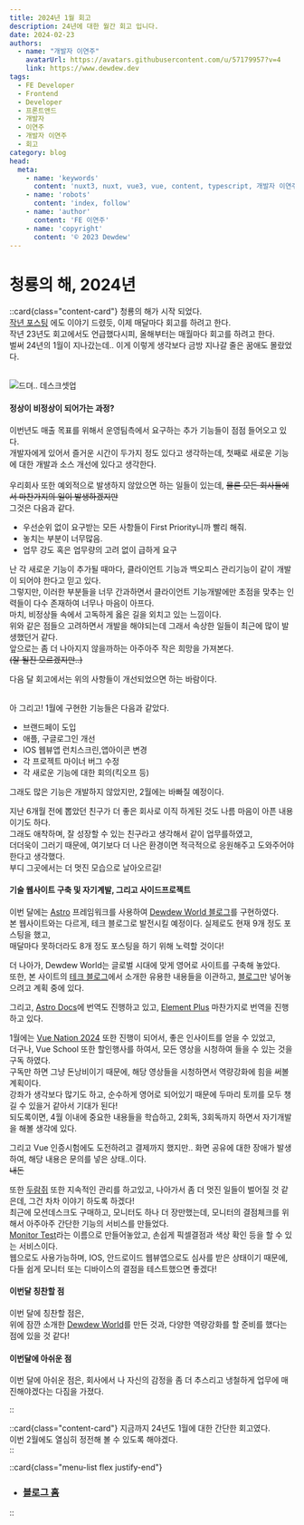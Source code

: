 ```yaml
---
title: 2024년 1월 회고
description: 24년에 대한 월간 회고 입니다.
date: 2024-02-23
authors:
  - name: "개발자 이연주"
    avatarUrl: https://avatars.githubusercontent.com/u/57179957?v=4
    link: https://www.dewdew.dev
tags:
  - FE Developer
  - Frontend
  - Developer
  - 프론트앤드
  - 개발자
  - 이연주
  - 개발자 이연주
  - 회고
category: blog
head:
  meta:
    - name: 'keywords'
      content: 'nuxt3, nuxt, vue3, vue, content, typescript, 개발자 이연주, FE 개발자 이연주'
    - name: 'robots'
      content: 'index, follow'
    - name: 'author'
      content: 'FE 이연주'
    - name: 'copyright'
      content: '© 2023 Dewdew'
---
```


# 청룡의 해, 2024년

::card{class="content-card"}
청룡의 해가 시작 되었다.<br>
[작년 포스팅](./20231229.md) 에도 이야기 드렸듯, 이제 매달마다 회고를 하려고 한다.<br>
작년 23년도 회고에서도 언급했다시피, 올해부터는 매월마다 회고를 하려고 한다.<br>
벌써 24년의 1월이 지나갔는데.. 이게 이렇게 생각보다 금방 지나갈 줄은 꿈애도 몰랐었다.<br><br>

![드뎌.. 데스크셋업](https://api.dewdew.dev/storage/v1/object/public/blog/20240203.webp)

#### 정상이 비정상이 되어가는 과정?
이번년도 매출 목표를 위해서 운영팀측에서 요구하는 추가 기능들이 점점 들어오고 있다.<br>
개발자에게 있어서 즐거운 시간이 두가지 정도 있다고 생각하는데, 첫째로 새로운 기능에 대한 개발과 소스 개선에 있다고 생각한다.<br><br>
우리회사 또한 예외적으로 발생하지 않았으면 하는 일들이 있는데, ~~물론 모든 회사들에서 마찬가지의 일이 발생하겠지만~~<br>
그것은 다음과 같다.<br>

- 우선순위 없이 요구받는 모든 사항들이 First Priority니까 빨리 해줘.
- 놓치는 부분이 너무많음.
- 업무 강도 혹은 업무량의 고려 없이 급하게 요구

난 각 새로운 기능이 추가될 때마다, 클라이언트 기능과 백오피스 관리기능이 같이 개발이 되어야 한다고 믿고 있다.<br>
그렇지만, 이러한 부분들을 너무 간과하면서 클라이언트 기능개발에만 초점을 맞추는 인력들이 다수 존재하여 너무나 마음이 아프다.<br>
마치, 비정상들 속에서 고독하게 옳은 길을 외치고 있는 느낌이다.<br>
위와 같은 점들으 고려하면서 개발을 해야되는데 그래서 속상한 일들이 최근에 많이 발생했던거 같다.<br>
앞으로는 좀 더 나아지지 않을까하는 아주아주 작은 희망을 가져본다. <br>
~~(잘 될진 모르겠지만..)~~<br>

다음 달 회고에서는 위의 사항들이 개선되었으면 하는 바람이다.<br><br>

아 그리고! 1월에 구현한 기능들은 다음과 같았다.
- 브랜드페이 도입
- 애플, 구글로그인 개선
- IOS 웹뷰앱 런치스크린,앱아이콘 변경
- 각 프로젝트 마이너 버그 수정
- 각 새로운 기능에 대한 회의(킥오프 등)

그래도 많은 기능은 개발하지 않았지만, 2월에는 바빠질 예정이다.<br>

지난 6개월 전에 뽑았던 친구가 더 좋은 회사로 이직 하게된 것도 나름 마음이 아픈 내용이기도 하다.<br>
그래도 애착하며, 잘 성장할 수 있는 친구라고 생각해서 같이 업무를하였고,<br>
더더욱이 그러기 때문에, 여기보다 더 나은 환경이면 적극적으로 응원해주고 도와주어야 한다고 생각했다.<br>
부디 그곳에서는 더 멋진 모습으로 날아오르길!

#### 기술 웹사이트 구축 및 자기계발, 그리고 사이드프로젝트
이번 달에는 [Astro](https://astro.build/) 프레임워크를 사용하여 [Dewdew World 블로그](https://www.dewdew.world)를 구현하였다.<br>
본 웹사이트와는 다르게, 테크 블로그로 발전시킬 예정이다. 실제로도 현재 9개 정도 포스팅을 했고,<br>
매달마다 못하더라도 8개 정도 포스팅을 하기 위해 노력할 것이다!<br>

더 나아가, Dewdew World는 글로벌 시대에 맞게 영어로 사이트를 구축해 놓았다.<br>
또한, 본 사이트의 [테크 블로그](/tech)에서 소개한 유용한 내용들을 이관하고, [블로그](/blog)만 넣어놓으려고 계획 중에 있다.<br>

그리고, [Astro Docs](https://docs.astro.build/en/getting-started/)에 번역도 진행하고 있고, [Element Plus](https://element-plus.org/en-US/) 마찬가지로 번역을 진행하고 있다.<br>

1월에는 [Vue Nation 2024](https://vi.to/hubs/vuejs-nation/) 또한 진행이 되어서, 좋은 인사이트를 얻을 수 있었고,<br>
더구나, Vue School 또한 할인행사를 하여서, 모든 영상을 시청하여 들을 수 있는 것을 구독 하였다.<br>
구독만 하면 그냥 돈낭비이기 때문에, 해당 영상들을 시청하면서 역량강화에 힘을 써볼 계획이다.<br>
강좌가 생각보다 많기도 하고, 순수하게 영어로 되어있기 때문에 두마리 토끼를 모두 챙길 수 있을거 같아서 기대가 된다!<br>
되도록이면, 4월 이내에 중요한 내용들을 학습하고, 2회독, 3회독까지 하면서 자기개발을 해볼 생각에 있다.<br>

그리고 Vue 인증시험에도 도전하려고 결제까지 했지만.. 화면 공유에 대한 장애가 발생하여, 해당 내용은 문의를 넣은 상태..이다.<br>
~~내돈~~<br>

또한 [두람쥐](https://www.dooramgi.kr) 또한 지속적인 관리를 하고있고, 나아가서 좀 더 멋진 일들이 벌어질 것 같은데, 그건 차차 이야기 하도록 하겠다!<br>
최근에 모션데스크도 구매하고, 모니터도 하나 더 장만했는데, 모니터의 결점체크를 위해서 아주아주 간단한 기능의 서비스를 만들었다.<br>
[Monitor Test](https://monitors.dewdew.world)라는 이름으로 만들어놓았고, 손쉽게 픽셀결점과 색상 확인 등을 할 수 있는 서비스이다.<br>
웹으로도 사용가능하며, IOS, 안드로이드 웹뷰앱으로도 심사를 받은 상태이기 때문에, 다들 쉽게 모니터 또는 디바이스의 결점을 테스트했으면 좋겠다!<br>

#### 이번달 칭찬할 점
이번 달에 칭찬할 점은,<br>
위에 잠깐 소개한 [Dewdew World](https://www.dewdew.world)를 만든 것과, 다양한 역량강화를 할 준비를 했다는 점에 있을 것 같다!<br>

#### 이번달에 아쉬운 점
이번 달에 아쉬운 점은, 회사에서 나 자신의 감정을 좀 더 추스리고 냉철하게 업무에 매진해야겠다는 다짐을 가졌다.

::

::card{class="content-card"}
지금까지 24년도 1월에 대한 간단한 회고였다.<br>
이번 2월에도 열심히 정전해 볼 수 있도록 해야겠다.<br>
::

::card{class="menu-list flex justify-end"}
- ### [블로그 홈](/blog)
::
